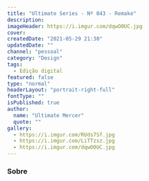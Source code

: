 ```yaml
---
title: "Ultimate Series - Nº 043 - Remake"
description:
imageHeader: https://i.imgur.com/dqwO0UC.jpg
cover:
createdDate: "2021-05-29 21:30"
updatedDate: ""
channel: "pessoal"
category: "Design"
tags:
  - Edição digital
featured: false
type: "normal"
headerLayout: "portrait-right-full"
fontType: ""
isPublished: true
author:
  name: "Ultimate Mercer"
  quote: ""
gallery:
  - https://i.imgur.com/RUds7Sf.jpg
  - https://i.imgur.com/LiTTzsz.jpg
  - https://i.imgur.com/dqwO0UC.jpg
---
```


### Sobre
